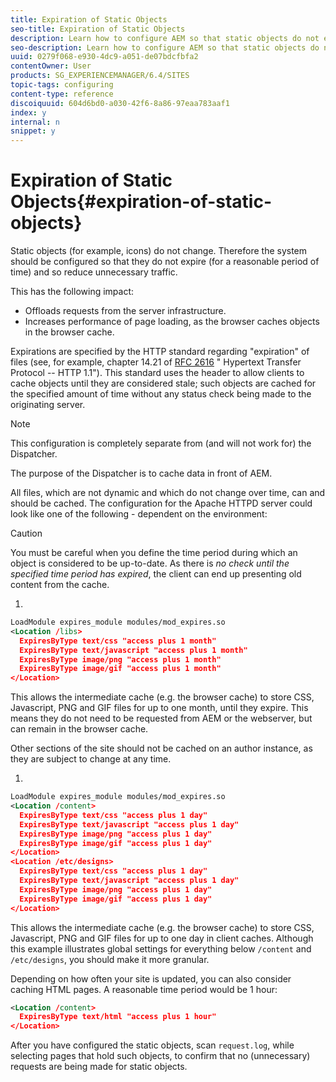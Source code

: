 ```yaml
---
title: Expiration of Static Objects
seo-title: Expiration of Static Objects
description: Learn how to configure AEM so that static objects do not expire (for a reasonable period of time).
seo-description: Learn how to configure AEM so that static objects do not expire (for a reasonable period of time).
uuid: 0279f068-e930-4dc9-a051-de07bdcfbfa2
contentOwner: User
products: SG_EXPERIENCEMANAGER/6.4/SITES
topic-tags: configuring
content-type: reference
discoiquuid: 604d6bd0-a030-42f6-8a86-97eaa783aaf1
index: y
internal: n
snippet: y
---
```


# Expiration of Static Objects{#expiration-of-static-objects}

Static objects (for example, icons) do not change. Therefore the system should be configured so that they do not expire (for a reasonable period of time) and so reduce unnecessary traffic.

This has the following impact:

* Offloads requests from the server infrastructure.
* Increases performance of page loading, as the browser caches objects in the browser cache.

Expirations are specified by the HTTP standard regarding "expiration" of files (see, for example, chapter 14.21 of [RFC 2616](http://www.ietf.org/rfc/rfc2616.txt) " Hypertext Transfer Protocol -- HTTP 1.1"). This standard uses the header to allow clients to cache objects until they are considered stale; such objects are cached for the specified amount of time without any status check being made to the originating server.

>[!NOTE]
>
>This configuration is completely separate from (and will not work for) the Dispatcher.
>
>The purpose of the Dispatcher is to cache data in front of AEM.

All files, which are not dynamic and which do not change over time, can and should be cached. The configuration for the Apache HTTPD server could look like one of the following - dependent on the environment:

>[!CAUTION]
>
>You must be careful when you define the time period during which an object is considered to be up-to-date. As there is *no check until the specified time period has expired*, the client can end up presenting old content from the cache.

1. 

   ```xml
   LoadModule expires_module modules/mod_expires.so
   <Location /libs>
     ExpiresByType text/css "access plus 1 month"
     ExpiresByType text/javascript "access plus 1 month"
     ExpiresByType image/png "access plus 1 month"
     ExpiresByType image/gif "access plus 1 month"
   </Location>
   ```

   This allows the intermediate cache (e.g. the browser cache) to store CSS, Javascript, PNG and GIF files for up to one month, until they expire. This means they do not need to be requested from AEM or the webserver, but can remain in the browser cache.

   Other sections of the site should not be cached on an author instance, as they are subject to change at any time.

1. 

   ```xml
   LoadModule expires_module modules/mod_expires.so
   <Location /content>
     ExpiresByType text/css "access plus 1 day"
     ExpiresByType text/javascript "access plus 1 day"
     ExpiresByType image/png "access plus 1 day"
     ExpiresByType image/gif "access plus 1 day"
   </Location>
   <Location /etc/designs>
     ExpiresByType text/css "access plus 1 day"
     ExpiresByType text/javascript "access plus 1 day"
     ExpiresByType image/png "access plus 1 day"
     ExpiresByType image/gif "access plus 1 day"
   </Location>
   
   ```

   This allows the intermediate cache (e.g. the browser cache) to store CSS, Javascript, PNG and GIF files for up to one day in client caches. Although this example illustrates global settings for everything below `/content` and `/etc/designs`, you should make it more granular.

   Depending on how often your site is updated, you can also consider caching HTML pages. A reasonable time period would be 1 hour:

   ```xml
   <Location /content>
     ExpiresByType text/html "access plus 1 hour"
   </Location>
   ```

After you have configured the static objects, scan `request.log`, while selecting pages that hold such objects, to confirm that no (unnecessary) requests are being made for static objects.
